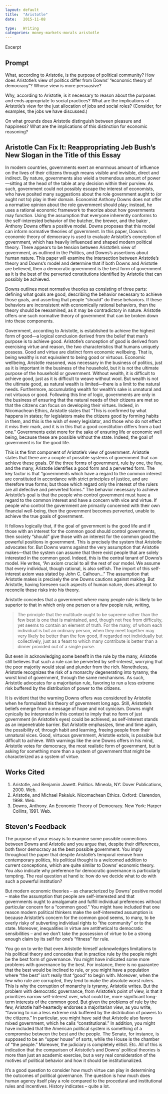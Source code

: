 ```yaml
---
layout: default
title:  "Aristotle"
date:   2015-11-08

type:   Writing
categories: money-markets-morals aristotle
---
```

Excerpt

## Prompt

What, according to Aristotle, is the purpose of political community? How does Aristotle’s view of politics differ from Downs’ “economic theory of democracy”? Whose view is more persuasive?

Why, according to Aristotle, is it necessary to reason about the purposes and ends appropriate to social practices? What are the implications of Aristotle’s view for the just allocation of jobs and social roles? (Consider, for examples, the jobs we have discussed.)

On what grounds does Aristotle distinguish between pleasure and happiness? What are the implications of this distinction for economic reasoning?

## Aristotle Can Fix It: Reappropriating Jeb Bush’s New Slogan in the Title of this Essay

In modern countries, governments exert an enormous amount of influence on the lives of their citizens through means visible and invisible, direct and indirect. By nature, governments also wield a tremendous amount of power—sitting at the head of the table at any decision within their purview. As such, government could not possibly escape the interest of economists, who have posited many suggestions about the role government aught to (or aught not to) play in their domain. Economist Anthony Downs does not offer a normative opinion about the role government should play; instead, he uses a rational economic framework to theorize about how governments may function. Using the assumption that everyone inherently conforms to the self-interested behavior of the butcher, the brewer, and the baker , Anthony Downs offers a positive model. Downs proposes that this model can inform normative theories of government. In this paper, Downs’s economic theory of democracy is used to evaluate Aristotle’s conception of government, which has heavily influenced and shaped modern political theory. There appears to be tension between Aristotle’s view of government, as outlined in the Politics, and Downs’s assertions about human nature. This paper will examine the intersection between Aristotle’s theory and Downs’s model and determine that if both Downs and Aristotle are believed, then a democratic government is the best form of government as it is the best of the perverted constitutions identified by Aristotle that can possibly be achieved. 

Downs outlines most normative theories as consisting of three parts: defining what goals are good, describing the behavior necessary to achieve those goals, and asserting that people “should” do these behaviors. If these behaviors are inconsistent with economically rational behaviors, then the theory should be reexamined, as it may be contradictory in nature. Aristotle offers one such normative theory of government that can be broken down into these components.

Government, according to Aristotle, is established to achieve the highest form of good—a logical conclusion derived from the belief that man’s purpose is to achieve good. Aristotle’s conception of good is derived from exercising virtue and reason, the two characteristics that humans uniquely possess. Good and virtue are distinct form economic wellbeing. That is, being wealthy is not equivalent to being good or virtuous. Economic wellbeing, Aristotle reasoned, was necessary in the business of politics, just as it is important in the business of the household, but it is not the ultimate purpose of the household or government. Without wealth, it is difficult to achieve good, just as it is difficult to weave without wool. But wealth is not the ultimate good, as natural wealth is limited—there is a limit to the natural needs. Furthermore, accumulating wealth for wealth’s sake is unnatural and not virtuous or good. Following this line of logic, governments are only in the business of ensuring that the natural needs of their citizens are met so that the citizens can focus on developing their virtues. Indeed, in Nicomachean Ethics, Aristotle states that “This is confirmed by what happens in states; for legislators make the citizens good by forming habits in them, and this is the wish of every legislator, and those who do not effect it miss their mark, and it is in this that a good constitution differs from a bad one.” Governments exist more for the sake of ensuring life or economic well being, because these are possible without the state. Indeed, the goal of government is for the good life.

This is the first component of Aristotle’s view of government. Aristotle states that there are a couple of possible systems of government that can achieve these goals. Of the three forms of government, rule by one, the few, and the many, Aristotle identifies a good form and a perverted form. The key factor is that “governments which have a regard to the common interest are constituted in accordance with strict principles of justice, and are therefore true forms; but those which regard only the interest of the rulers are all defective and perverted forms.” The behavior necessary to achieve Aristotle’s goal is that the people who control government must have a regard to the common interest and have a concern with vice and virtue. If people who control the government are primarily concerned with their own financial well-being, then the government becomes perverted, unable to achieve the true goals of government.

It follows logically that, if the goal of government is the good life and if those with an interest for the common good should control governments, then society “should” give those with an interest for the common good the powerful positions in government. This is precisely the system that Aristotle advocates for. But Downs warns against the very assumption that Aristotle makes—that the system can assume that there exist people that are solely interested in the common good. Indeed, this is the central tenant of Downs’s model. He writes, “An axiom crucial to all the rest of our model. We assume that every individual, though rational, is also selfish. The import of this self-interest axiom was stated by John C. Calhoun…”  The assumption that Aristotle makes is precisely the one Downs cautions against making. But Aristotle, having foreseen such aspects of human nature, does attempt to reconcile these risks into his theory. 
	
Aristotle concedes that a government where many people rule is likely to be superior to that in which only one person or a few people rule, writing,

> The principle that the multitude ought to be supreme rather than the few best is one that is maintained, and, though not free from difficulty, yet seems to contain an element of truth. For the many, of whom each individual is but an ordinary person, when they meet together may very likely be better than the few good, if regarded not individually but collectively, just as a feast to which many contribute is better than a dinner provided out of a single purse.

But even in acknowledging some benefit in the rule by the many, Aristotle still believes that such a rule can be perverted by self-interest, worrying that the poor majority would steal and plunder from the rich. Nonetheless, Aristotle recognizes the risk of a monarchy degenerating into tyranny, the worst kind of government, through the same mechanisms. As such, Aristotle advocates for a majoritarian rule, favoring to run a less extreme risk buffered by the distribution of power to the citizens.

It is evident that the warning Downs offers was considered by Aristotle when he formulated his theory of government long ago. Still, Aristotle’s beliefs emerge from a message of hope and not cynicism. Downs might cynically be interpreted in this context to imply that no form of just government (in Aristotle’s eyes) could be achieved, as self-interest stands as an impenetrable barrier. But Aristotle emphasizes, time and time again, the possibility of, through habit and learning, freeing people from their unnatural vices. Good, virtuous government, Aristotle extols, is possible but difficult to achieve. With warnings like the one Downs offers in his mind, Aristotle votes for democracy, the most realistic form of government, but is asking for something more than a system of government that might be characterized as a system of virtue.

## Works Cited

1. Aristotle, and Benjamin Jowett. Politics. Mineola, NY: Dover Publications, 2000. Web.
2. Aristotle, and Michael Pakaluk. Nicomachean Ethics. Oxford: Clarendon, 1998. Web.
3. Downs, Anthony. An Economic Theory of Democracy. New York: Harper Collins, 1991. Web.

## Steven's Feedback

The purpose of your essay is to examine some possible connections between Downs and Aristotle and you argue that, despite their differences, both favor democracy as the best possible government. You imply throughout the paper that despite Aristotle’s temporal remove from contemporary politics, his political thought is a welcomed addition to current conceptions, which are quite similar to Downs’ economic theory. You also indicate why preference for democratic governance is particularly tempting. The real question at hand is: how do we decide what to do with such a powerful institution? 

But modern economic theories – as characterized by Downs’ positive model – make the assumption that people are self-interested and that governments ought to amalgamate and fulfill individual preferences without particular concern for a “common good.” You might have included that one reason modern political thinkers make the self-interested assumption is because Aristotle’s concern for the common good seems, to many, to be overly risky of subverting individual rights to “the community” or to the state. Moreover, inequalities in virtue are antithetical to democratic sensibilities – and we don’t take the possession of virtue to be a strong enough claim by its self for one’s “fitness” for rule.

You go on to write that even Aristotle himself acknowledges limitations to his political theory and concedes that in practice rule by the people might be the best form of governance. You might have indicated some more problems with governance by the best. For instance, there is no guarantee that the best would be inclined to rule, or you might have a population where “the best” isn’t really that “good” to begin with. Moreover, when the few who rule are corrupted, they tend to make the absolute worst rulers. This is why the corruption of monarchy is tyranny, Aristotle writes. 
But the problem with democratic governance, from Aristotle’s point of view, is that it prioritizes narrow self-interest over, what could be, more significant long-term interests of the common good. But given the problems of rule by the few, Aristotle half-heartedly endorses a majoritarian view, as you write, “favoring to run a less extreme risk buffered by the distribution of powers to the citizens.” In particular, you might have said that Aristotle also favors mixed government, which he calls “constitutional.” In addition, you might have included that the American political system is something of a compromise between the best and the people. The Senate, for instance, is supposed to be an “upper house” of sorts, while the House is the chamber of “the people.” Moreover, the judiciary is completely elitist. Etc. All of this is indication that the comparison of Aristotle’s and Downs’ political theories is more than just an academic exercise, but a very real consideration of the motives of political behavior and how it should be institutionalized.  

It’s a good question to consider how much virtue can play in determining the outcomes of political governance. The question is how much does human agency itself play a role compared to the procedural and institutional rules and incentives. History indicates – quite a lot. 